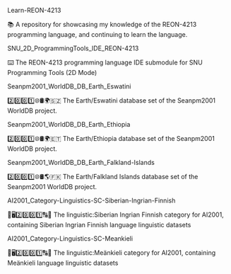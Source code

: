 
Learn-REON-4213

📚️ A repository for showcasing my knowledge of the REON-4213 programming language, and continuing to learn the language. 

SNU_2D_ProgrammingTools_IDE_REON-4213

⌨️ The REON-4213 programming language IDE submodule for SNU Programming Tools (2D Mode)

Seanpm2001_WorldDB_DB_Earth_Eswatini

2️⃣️0️⃣️0️⃣️1️⃣️🌐️🛢️🌍️🇸🇿️ The Earth/Eswatini database set of the Seanpm2001 WorldDB project.

Seanpm2001_WorldDB_DB_Earth_Ethiopia

2️⃣️0️⃣️0️⃣️1️⃣️🌐️🛢️🌍️🇪🇹️ The Earth/Ethiopia database set of the Seanpm2001 WorldDB project.

Seanpm2001_WorldDB_DB_Earth_Falkland-Islands

2️⃣️0️⃣️0️⃣️1️⃣️🌐️🛢️🌎️🇫🇰️ The Earth/Falkland Islands database set of the Seanpm2001 WorldDB project.

AI2001_Category-Linguistics-SC-Siberian-Ingrian-Finnish

🧠️🖥️2️⃣️0️⃣️0️⃣️1️⃣️🔠️🔢️ The linguistic:Siberian Ingrian Finnish category for AI2001, containing Siberian Ingrian Finnish language linguistic datasets

AI2001_Category-Linguistics-SC-Meankieli

🧠️🖥️2️⃣️0️⃣️0️⃣️1️⃣️🔠️🔢️ The linguistic:Meänkieli category for AI2001, containing Meänkieli language linguistic datasets

